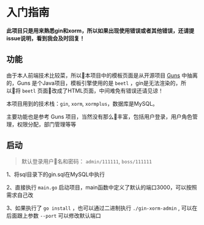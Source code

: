 # 入门指南

**此项目只是用来熟悉gin和xorm，所以如果出现使用错误或者其他错误，还请提issue说明，看到我会及时回复！**

## 功能

由于本人前端技术比较菜，所以本项目中的模板页面是从开源项目 [Guns](https://gitee.com/naan1993/guns) 中抽离的，Guns 是个Java项目，模板引擎使用的是 `beetl` ，gin是无法渲染的，所以将 `beetl` 页面改成了HTML页面，中间难免有错误还请见谅！

本项目用到的技术栈：`gin`, `xorm`, `xormplus`，数据库是MySQL。

主要功能也是参考 Guns 项目，当然没有那么丰富，包括用户登录，用户角色管理，权限分配，部门管理等等

## 启动

> 默认登录用户名和密码： `admin/111111`, `boss/111111`

1、将sql目录下的gin.sql在MySQL中执行

2、直接执行 `main.go` 启动项目，main函数中定义了默认的端口3000，可以按照需求自己改

3、如果执行了 `go install` ，也可以通过二进制执行 `./gin-xorm-admin` , 可以在后面跟上参数 `--port` 可以修改默认端口